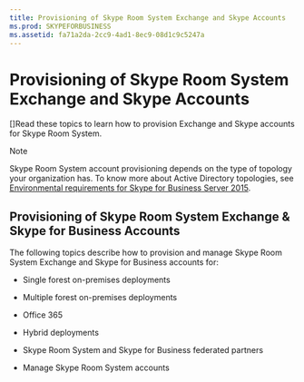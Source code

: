 ```yaml
---
title: Provisioning of Skype Room System Exchange and Skype Accounts
ms.prod: SKYPEFORBUSINESS
ms.assetid: fa71a2da-2cc9-4ad1-8ec9-08d1c9c5247a
---
```



# Provisioning of Skype Room System Exchange and Skype Accounts
[]Read these topics to learn how to provision Exchange and Skype accounts for Skype Room System.

  
    
    


> [!NOTE]
> Skype Room System account provisioning depends on the type of topology your organization has. To know more about Active Directory topologies, see  [Environmental requirements for Skype for Business Server 2015](environmental-requirements-for-skype-for-business-server-2015.md). 
  
    
    


## Provisioning of Skype Room System Exchange &amp; Skype for Business Accounts

The following topics describe how to provision and manage Skype Room System Exchange and Skype for Business accounts for:
  
    
    

- Single forest on-premises deployments
    
  
- Multiple forest on-premises deployments
    
  
- Office 365
    
  
- Hybrid deployments
    
  
- Skype Room System and Skype for Business federated partners
    
  
- Manage Skype Room System accounts
    
  

